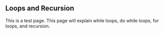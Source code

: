 ## Loops and Recursion
This is a test page. This page will explain while loops, do while loops, for loops, and recursion.
